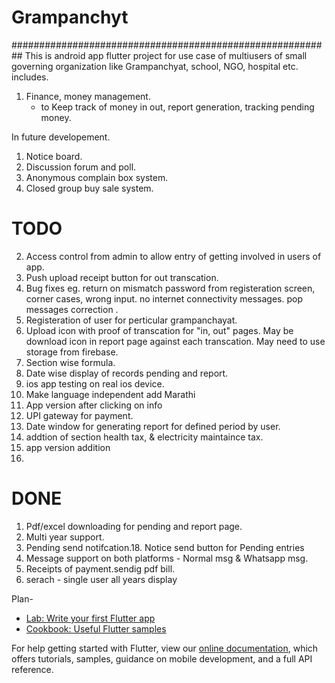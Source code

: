 # Grampanchyt
##########################################################
This is android app flutter project for use case of multiusers of small governing organization like Grampanchyat, school, NGO, hospital etc. includes.
1. Finance, money management.
     - to Keep track of money in out, report generation, tracking pending money.
 
 
In future developement.
1. Notice board.
2. Discussion forum and poll.
3. Anonymous complain box system.
4. Closed group buy sale system.




# TODO

2. Access control from admin to allow entry of getting involved in users of app.
3. Push upload receipt button for out transcation.
3. Bug fixes eg. return on mismatch password from registeration screen, corner cases, wrong input. no internet connectivity messages. pop messages correction .
1. Registeration of user for perticular grampanchayat.
5. Upload icon with proof of transcation for "in, out" pages. May be download icon in report page against each transcation. May need to use storage from firebase.
6. Section wise formula.
7. Date wise display of records pending and report.
8. ios app testing on real ios device.
9. Make language independent add Marathi
10. App version after clicking on info
14. UPI gateway for payment.
15. Date window for generating report for defined period by user.
17. addtion of section health tax, & electricity maintaince tax.
20. app version addition
21. 

# DONE
1. Pdf/excel downloading for pending and report page.
4. Multi year support.
11. Pending send notifcation.18. Notice send button for Pending entries 
12. Message support on both platforms - Normal msg & Whatsapp msg.
13. Receipts of payment.sendig pdf bill.
16. serach - single user all years display

Plan-


















- [Lab: Write your first Flutter app](https://flutter.dev/docs/get-started/codelab)
- [Cookbook: Useful Flutter samples](https://flutter.dev/docs/cookbook)

For help getting started with Flutter, view our
[online documentation](https://flutter.dev/docs), which offers tutorials,
samples, guidance on mobile development, and a full API reference.
